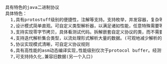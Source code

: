<pre>
具有特色的java二进制协议
具体特色：
  1,具有protostuff级别的便捷性，注解等支持。支持枚举，并发容器，复杂等类型
  2,设计模式简单直观。可自定义类型解析器，以满足诸如性能，任意特殊需要等要求
  3,支持实现零字节拷贝，具体看测试代码。拆解嵌套自定义协议的类，而不需要拷贝字节
  4,支持迭代解析集合类型，以流处理形式解析大量的数据。(可观地减少解析的内存消耗)
  5,协议实现模式清晰，可自定义协议规则
  6,具有高性能的asm动态编译实现,性能级别仅次于protocol buffer。经测试，解析map，list等集合类型指定元素泛型之后，性能优于protostuff
  7,可支持持久化,兼容旧数据(另一个入口)
</pre>
